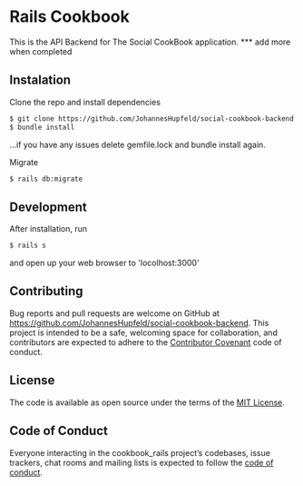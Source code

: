 # Rails Cookbook

This is the API Backend for The Social CookBook application. *** add more when completed

## Instalation

Clone the repo and install dependencies

```bash
$ git clone https://github.com/JohannesHupfeld/social-cookbook-backend
$ bundle install
```
...if you have any issues delete gemfile.lock and bundle install again.

Migrate

```bash
$ rails db:migrate
```
## Development

After installation, run 

```bash
$ rails s
```

and open up your web browser to 'locolhost:3000'

## Contributing

Bug reports and pull requests are welcome on GitHub at https://github.com/JohannesHupfeld/social-cookbook-backend. This project is intended to be a safe, welcoming space for collaboration, and contributors are expected to adhere to the [Contributor Covenant](http://contributor-covenant.org) code of conduct.

## License

The code is available as open source under the terms of the [MIT License](https://opensource.org/licenses/MIT).

## Code of Conduct

Everyone interacting in the cookbook_rails project’s codebases, issue trackers, chat rooms and mailing lists is expected to follow the [code of conduct](https://github.com/JohannesHupfeld/CookBook/blob/master/CODE_OF_CONDUCT.md).


